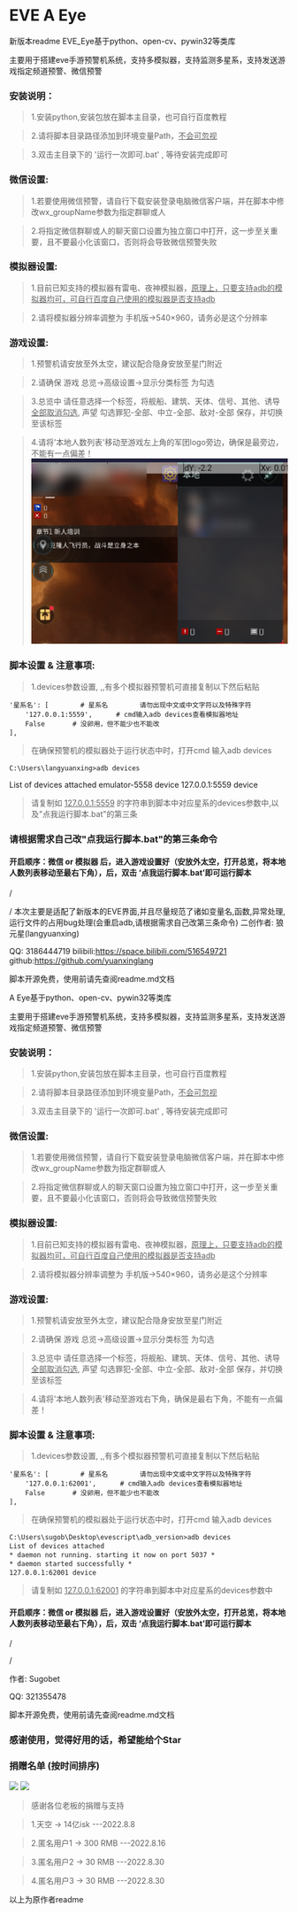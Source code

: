 # EVE A Eye

新版本readme
EVE_Eye基于python、open-cv、pywin32等类库

主要用于搭建eve手游预警机系统，支持多模拟器，支持监测多星系，支持发送游戏指定频道预警、微信预警

### 安装说明：
>1.安装python,安装包放在脚本主目录，也可自行百度教程

>2.请将脚本目录路径添加到环境变量Path，<u>不会可忽视</u>

>3.双击主目录下的 '运行一次即可.bat' , 等待安装完成即可

### 微信设置:
>1.若要使用微信预警，请自行下载安装登录电脑微信客户端，并在脚本中修改wx_groupName参数为指定群聊或人

>2.将指定微信群聊或人的聊天窗口设置为独立窗口中打开，这一步至关重要，且不要最小化该窗口，否则将会导致微信预警失败

### 模拟器设置:
>1.目前已知支持的模拟器有雷电、夜神模拟器，<u>原理上，只要支持adb的模拟器均可，可自行百度自己使用的模拟器是否支持adb</u>

>2.请将模拟器分辨率调整为 手机版->540×960，请务必是这个分辨率

### 游戏设置:
>1.预警机请安放至外太空，建议配合隐身安放至星门附近

>2.请确保  游戏 总览->高级设置->显示分类标签   为勾选

>3.总览中 请任意选择一个标签，将舰船、建筑、天体、信号、其他、诱导   <u>全部取消勾选</u>, 声望 勾选罪犯-全部、中立-全部、敌对-全部  保存，并切换至该标签

>4.请将'本地人数列表'移动至游戏左上角的军团logo旁边，确保是最旁边，不能有一点偏差！
![alt text](位置.png)

### 脚本设置 & 注意事项:
>1.devices参数设置, ,,有多个模拟器预警机可直接复制以下然后粘贴

    '星系名': [        # 星系名        请勿出现中文或中文字符以及特殊字符
        '127.0.0.1:5559',      # cmd输入adb devices查看模拟器地址
        False       # 没卵用，但不能少也不能改
    ],

>在确保预警机的模拟器处于运行状态中时，打开cmd  输入adb devices

    C:\Users\langyuanxing>adb devices
List of devices attached
emulator-5558   device
127.0.0.1:5559  device

>请复制如 <u>127.0.0.1:5559</u>  的字符串到脚本中对应星系的devices参数中,以及"点我运行脚本.bat"的第三条
### 请根据需求自己改"点我运行脚本.bat"的第三条命令
#### 开启顺序：微信 or 模拟器 后，进入游戏设置好（安放外太空，打开总览，将本地人数列表移动至最右下角），后，双击 ‘点我运行脚本.bat’即可运行脚本
/

/
本次主要是适配了新版本的EVE界面,并且尽量规范了诸如变量名,函数,异常处理,运行文件的占用bug处理(会重启adb,请根据需求自己改第三条命令)
二创作者: 狼元星(langyuanxing)

QQ: 3186444719
bilibili:https://space.bilibili.com/516549721
github:https://github.com/yuanxinglang

脚本开源免费，使用前请先查阅readme.md文档


A Eye基于python、open-cv、pywin32等类库

主要用于搭建eve手游预警机系统，支持多模拟器，支持监测多星系，支持发送游戏指定频道预警、微信预警

### 安装说明：
>1.安装python,安装包放在脚本主目录，也可自行百度教程

>2.请将脚本目录路径添加到环境变量Path，<u>不会可忽视</u>

>3.双击主目录下的 '运行一次即可.bat' , 等待安装完成即可

### 微信设置:
>1.若要使用微信预警，请自行下载安装登录电脑微信客户端，并在脚本中修改wx_groupName参数为指定群聊或人

>2.将指定微信群聊或人的聊天窗口设置为独立窗口中打开，这一步至关重要，且不要最小化该窗口，否则将会导致微信预警失败

### 模拟器设置:
>1.目前已知支持的模拟器有雷电、夜神模拟器，<u>原理上，只要支持adb的模拟器均可，可自行百度自己使用的模拟器是否支持adb</u>

>2.请将模拟器分辨率调整为 手机版->540×960，请务必是这个分辨率

### 游戏设置:
>1.预警机请安放至外太空，建议配合隐身安放至星门附近

>2.请确保  游戏 总览->高级设置->显示分类标签   为勾选

>3.总览中 请任意选择一个标签，将舰船、建筑、天体、信号、其他、诱导   <u>全部取消勾选</u>, 声望 勾选罪犯-全部、中立-全部、敌对-全部  保存，并切换至该标签

>4.请将'本地人数列表'移动至游戏右下角，确保是最右下角，不能有一点偏差！

### 脚本设置 & 注意事项:
>1.devices参数设置, ,,有多个模拟器预警机可直接复制以下然后粘贴

    '星系名': [        # 星系名        请勿出现中文或中文字符以及特殊字符
        '127.0.0.1:62001',      # cmd输入adb devices查看模拟器地址
        False       # 没卵用，但不能少也不能改
    ],

>在确保预警机的模拟器处于运行状态中时，打开cmd  输入adb devices

    C:\Users\sugob\Desktop\evescript\adb_version>adb devices
    List of devices attached
    * daemon not running. starting it now on port 5037 *
    * daemon started successfully *
    127.0.0.1:62001 device

>请复制如 <u>127.0.0.1:62001</u>  的字符串到脚本中对应星系的devices参数中

#### 开启顺序：微信 or 模拟器 后，进入游戏设置好（安放外太空，打开总览，将本地人数列表移动至最右下角），后，双击 ‘点我运行脚本.bat’即可运行脚本
/

/


作者: Sugobet

QQ: 321355478

脚本开源免费，使用前请先查阅readme.md文档



### 感谢使用，觉得好用的话，希望能给个Star


### 捐赠名单 (按时间排序)
<img src="http://a1.qpic.cn/psc?/V12Xu6Mm26x6GL/ruAMsa53pVQWN7FLK88i5jVNuhzjJnHl7ojd6hbq*UE8G0jQ1BzCueV*99qhA275MB5ITIwGAHZqYabkfICXe*lcOd9b*VwaMnJB0Soa3FQ!/c&ek=1&kp=1&pt=0&bo=2gScBtoEnAYDEDU!&tl=1&vuin=1749445382&tm=1660014000&dis_t=1660016830&dis_k=0377483ea5dd3499d7266097d58fe6b3&sce=60-2-2&rf=0-0" width="30%">
<img src="http://a1.qpic.cn/psc?/V12Xu6Mm26x6GL/ruAMsa53pVQWN7FLK88i5jVNuhzjJnHl7ojd6hbq*UHSftihZRfU4QSDMTikpSgT6q9ISwYS*B09oSw*06s7NE0sJdK3DBFo4kowDq5YA4A!/c&ek=1&kp=1&pt=0&bo=OASQBjgEkAYWECA!&t=5&tl=3&vuin=1749445382&tm=1660014000&dis_t=1660016830&dis_k=fd8d61a70b1e3bba2b1a241a0c664653&sce=60-2-2&rf=0-0" width="30%">

>感谢各位老板的捐赠与支持

>1.天空 -> 14亿isk ---2022.8.8

>2.匿名用户1 -> 300 RMB ---2022.8.16

>3.匿名用户2 -> 30 RMB ---2022.8.30

>4.匿名用户3 -> 30 RMB ---2022.8.30


以上为原作者readme